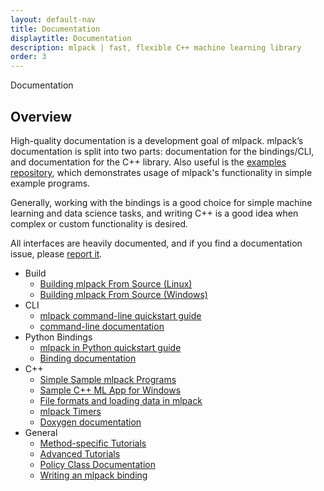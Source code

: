 ```yaml
---
layout: default-nav
title: Documentation
displaytitle: Documentation
description: mlpack | fast, flexible C++ machine learning library
order: 3
---
```

<div class="page-title-header">Documentation</div>

## Overview

High-quality documentation is a development goal of mlpack. mlpack’s
documentation is split into two parts: documentation for the bindings/CLI, and
documentation for the C++ library.  Also useful is the [examples
repository](https://github.com/mlpack/examples/), which demonstrates usage of
mlpack's functionality in simple example programs.

Generally, working with the bindings is a good choice for simple machine
learning and data science tasks, and writing C++ is a good idea when complex or
custom functionality is desired.

All interfaces are heavily documented, and if you find a documentation issue,
please <a
href="https://github.com/mlpack/mlpack/issues/new?assignees=&labels=t%3A+bug+report%2C+c%3A+documentation%2C+s%3A+unanswered&template=1-documentation.md&title=">report
it</a>.

 * Build
	* [Building mlpack From Source (Linux)](doc/mlpack-3.2.2/doxygen/build.html)
	* [Building mlpack From Source (Windows)](doc/mlpack-3.2.2/doxygen/build_windows.html)
 * CLI
	* [mlpack command-line quickstart guide](doc/mlpack-3.2.2/doxygen/cli_quickstart.html)
	* [command-line documentation](doc/mlpack-3.2.2/cli_documentation.html)
 * Python Bindings
	* [mlpack in Python quickstart guide](doc/mlpack-3.2.2/doxygen/python_quickstart.html)
	* [Binding documentation](doc/mlpack-3.2.2/cli_documentation.html#mlpack-311-binding-documentation)	
 * C++
	* [Simple Sample mlpack Programs](doc/mlpack-3.2.2/doxygen/sample.html)
	* [Sample C++ ML App for Windows](doc/mlpack-3.2.2/doxygen/sample_ml_app.html)
	* [File formats and loading data in mlpack](doc/mlpack-3.2.2/doxygen/formatdoc.html)
	* [mlpack Timers](doc/mlpack-3.2.2/doxygen/timer.html)
	* [Doxygen documentation](doc/mlpack-3.2.2/doxygen/index.html)
 * General
	* [Method-specific Tutorials](doc/mlpack-3.2.2/cli_documentation.html#method-specific-tutorials)
	* [Advanced Tutorials](doc/mlpack-3.2.2/cli_documentation.html#advanced-tutorials)
	* [Policy Class Documentation](doc/mlpack-3.2.2/cli_documentation.html#policy-class-documentation)
	* [Writing an mlpack binding](doc/mlpack-3.2.2/doxygen/iodoc.html)
 
 
